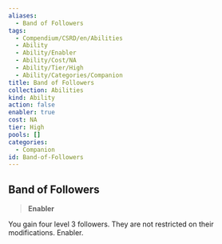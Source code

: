 ```yaml
---
aliases:
  - Band of Followers
tags:
  - Compendium/CSRD/en/Abilities
  - Ability
  - Ability/Enabler
  - Ability/Cost/NA
  - Ability/Tier/High
  - Ability/Categories/Companion
title: Band of Followers
collection: Abilities
kind: Ability
action: false
enabler: true
cost: NA
tier: High
pools: []
categories:
  - Companion
id: Band-of-Followers
---
```

## Band of Followers  
  
>**Enabler**
  
  
  
You gain four level 3 followers. They are not restricted on their modifications. Enabler.
